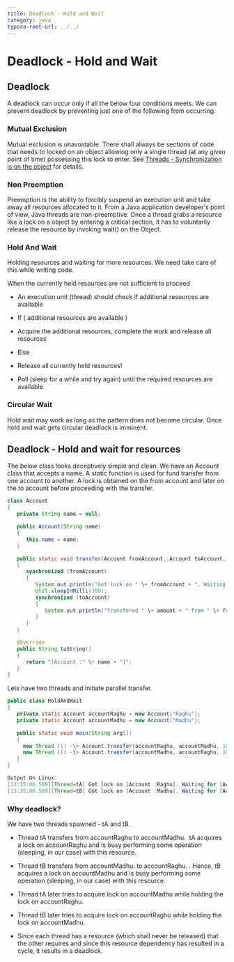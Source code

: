 ```yaml
---
title: Deadlock - Hold and Wait  
category: java
typora-root-url: ../../
---
```



# Deadlock - Hold and Wait  




## Deadlock  

A deadlock can occur only if all the below four conditions meets. We can prevent deadlock by preventing just one of the following from occurring.  

### Mutual Exclusion  

Mutual exclusion is unavoidable. There shall always be sections of code that needs to locked on an object allowing only a single thread (at any given point of time) possessing this lock to enter. See [Threads - Synchronization is on the object](https://blogs.oracle.com/brewing-tests/entry/threads_sychronization_lock_is_on) for details.  

### Non Preemption  

Preemption is the ability to forcibly suspend an execution unit and take away all resources allocated to it. From a Java application developer's point of view, Java threads are non-preemptive. Once a thread grabs a resource like a lock on a object by entering a critical section, it has to voluntarily release the resource by invoking wait() on the Object.  

### Hold And Wait  

Holding resources and waiting for more resources. We need take care of this while writing code.  

When the currently held resources are not sufficient to proceed  

*   An execution unit (thread) should check if additional resources are available
*   If ( additional resources are available )

*   Acquire the additional resources, complete the work and release all resources

*   Else

*   Release all currently held resources!
*   Poll (sleep for a while and try again) until the required resources are available  


### Circular Wait  

Hold wait may work as long as the pattern does not become circular. Once hold and wait gets circular deadlock is imminent.  

## Deadlock - Hold and wait for resources  

The below class looks deceptively simple and clean. We have an Account class that accepts a name. A static function is used for fund transfer from one account to another. A lock is obtained on the from account and later on the to account before proceeding with the transfer.  
```java
class Account  
{  
   private String name = null;  

   public Account(String name)  
   {  
      this.name = name;  
   }  

   public static void transfer(Account fromAccount, Account toAccount, int amount)  
   {  
      synchronized (fromAccount)  
      {  
         System.out.println("Got lock on " \+ fromAccount + ". Waiting for " \+ toAccount);  
         Util.sleepInMilli(300);  
         synchronized (toAccount)  
         {  
            System.out.println("Transfered " \+ amount + " from " \+ fromAccount + " to " \+ toAccount);  
         }  
      }  
   }  

   @Override  
   public String toString()  
   {  
      return "[Account :" \+ name + "]";  
   }  
}
```
Lets have two threads and initiate parallel transfer.  
```java
public class HoldAndWait  
{  
   private static Account accountRaghu = new Account("Raghu");  
   private static Account accountMadhu = new Account("Madhu");  

   public static void main(String arg[])  
   {  
     new Thread (() -\> Account.transfer(accountRaghu, accountMadhu, 10), "tA").start ();  
     new Thread (() -\> Account.transfer(accountMadhu, accountRaghu, 10), "tB").start ();  
   }  
}
```
```java
Output On Linux:  
[13:35:06.509][Thread=tA] Got lock on [Account :Raghu]. Waiting for [Account :Madhu]  
[13:35:06.509][Thread=tB] Got lock on [Account :Madhu]. Waiting for [Account :Raghu]
```

### Why deadlock?

We have two threads spawned - tA and tB.  

*   Thread tA transfers from accountRaghu to accountMadhu.  tA acquires a lock on accountRaghu and is busy performing some operation (sleeping, in our case) with this resource.  

*   Thread tB transfers from accountMadhu. to accountRaghu. . Hence, tB acquires a lock on accountMadhu and is busy performing some operation (sleeping, in our case) with this resource.
*   Thread tA later tries to acquire lock on accountMadhu while holding the lock on accountRaghu.  

*   Thread tB later tries to acquire lock on accountRaghu while holding the lock on accountMadhu.
*   Since each thread has a resource (which shall never be released) that the other requires and since this resource dependency has resulted in a cycle, it results in a deadlock.

